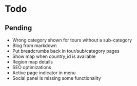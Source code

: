 # Todo

## Pending

- Wrong category shown for tours without a sub-category
- Blog from markdown
- Put breadcrumbs back in tour/sub/category pages
- Show map when country_id is available
- Region map details
- SEO optimizations
- Active page indicator in menu
- Social panel is missing some functionality
